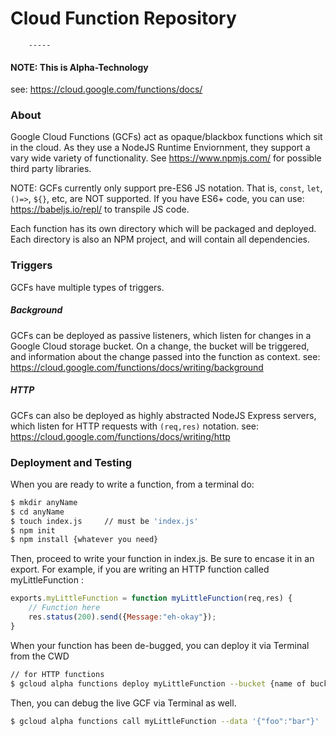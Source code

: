 # Cloud Function Repository
        -----
#### NOTE: This is Alpha-Technology

see: <https://cloud.google.com/functions/docs/>


### About
Google Cloud Functions (GCFs) act as opaque/blackbox functions which sit in the cloud. As they use a NodeJS Runtime Enviornment, they support a vary wide variety of functionality. See <https://www.npmjs.com/> for possible third party libraries.

NOTE: GCFs currently only support pre-ES6 JS notation. That is,  `const`, `let`, `()=>`, `${}`, etc, are NOT supported. If you have ES6+ code, you can use:
    <https://babeljs.io/repl/>
to transpile JS code.

Each function has its own directory which will be packaged and deployed. Each directory is also an NPM project, and will contain all dependencies.

### Triggers
GCFs have multiple types of triggers.

##### Background
GCFs can be deployed as passive listeners, which listen for changes in a Google Cloud storage bucket. On a change, the bucket will be triggered, and information about the change passed into the function as context.
see: <https://cloud.google.com/functions/docs/writing/background>

##### HTTP
GCFs can also be deployed as highly abstracted NodeJS Express servers, which listen for HTTP requests with `(req,res)` notation. see: <https://cloud.google.com/functions/docs/writing/http>



### Deployment and Testing
When you are ready to write a function, from a terminal do:
```Bash
$ mkdir anyName
$ cd anyName
$ touch index.js     // must be 'index.js'
$ npm init
$ npm install {whatever you need}
```
Then, proceed to write your function in index.js. Be sure to encase it in an export. For example, if you are writing an HTTP function called myLittleFunction :

 ```Javascript
 exports.myLittleFunction = function myLittleFunction(req,res) {
     // Function here
     res.status(200).send({Message:"eh-okay"});
 }
 ```

 When your function has been de-bugged, you can deploy it via Terminal from the CWD

 ```Bash
 // for HTTP functions
 $ gcloud alpha functions deploy myLittleFunction --bucket {name of bucket} --trigger-http
 ```

 Then, you can debug the live GCF via Terminal as well.

```Bash
$ gcloud alpha functions call myLittleFunction --data '{"foo":"bar"}'
```
